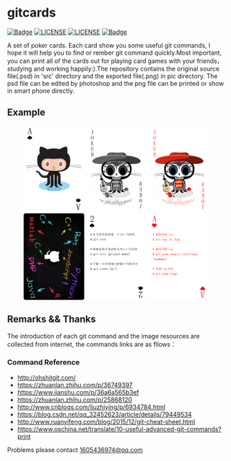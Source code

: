 # gitcards #
[![Badge](https://img.shields.io/badge/gitcards-1.0.0-blue.svg)](https://github.com/littlegogo/gitcards)
[![LICENSE](https://img.shields.io/eclipse-marketplace/l/notepad4e.svg)]()
[![LICENSE](https://img.shields.io/badge/license-Anti%20996-blue.svg)](https://github.com/996icu/996.ICU/blob/master/LICENSE)
[![Badge](https://img.shields.io/badge/link-996.icu-red.svg)](https://996.icu/#/zh_CN) 

A set of poker cards. Each card show you some useful git commands, I hope it will help you to find or rember git command quickly.Most important, you can print all of the cards out for playing card games with your friends，studying and working happily:).The repository contains the original source file(.psd) in 'src' directory and the exported file(.png) in pic directory. The psd file can be edited by photoshop and the png file can be printed or show in smart phone directly.  


## Example ##
<div align="center">
  <img src="https://github.com/littlegogo/gitcards/blob/master/pic/1-spade-A.png" height="200px" width="140px">
  <img src="https://github.com/littlegogo/gitcards/blob/master/pic/53-black-joker.png" height="200px" width="140px" >
  <img src="https://github.com/littlegogo/gitcards/blob/master/pic/54-red-joker.png" height="200px" width="140px" >
  <img src="https://github.com/littlegogo/gitcards/blob/master/pic/55-cardback.png" height="200px" width="140px" >
  <img src="https://github.com/littlegogo/gitcards/blob/master/pic/2-spade-2.png" height="200px" width="140px" >
  <img src="https://github.com/littlegogo/gitcards/blob/master/pic/14-heart-A.png" height="200px" width="140px" >
</div>


## Remarks && Thanks ##
The introduction of each git command and the image resources are collected from internet, the commands links are as fllows：
### Command Reference ###
* http://ohshitgit.com/
* https://zhuanlan.zhihu.com/p/36749397
* https://www.jianshu.com/p/36a6a565b3ef
* https://zhuanlan.zhihu.com/p/25868120
* http://www.cnblogs.com/liuzhiying/p/6934784.html
* https://blog.csdn.net/qq_32452623/article/details/79449534
* http://www.ruanyifeng.com/blog/2015/12/git-cheat-sheet.html
* https://www.oschina.net/translate/10-useful-advanced-git-commands?print


Problems please contact 1605436974@qq.com

